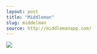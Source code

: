 ```yaml
---
layout: post
title: "Middleman"
slug: middelman
source: http://middlemanapp.com/
---
```


<img src="/beautiful-open/screenshots/middleman.png">
